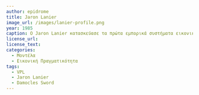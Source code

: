 ```yaml
---
author: epidrome
title: Jaron Lanier 
image_url: /images/lanier-profile.png
year: 1985 
caption: Ο Jaron Lanier κατασκεύασε τα πρώτα εμπορικά συστήματα εικονικής πραγματικότητας με στόχο να εξερευνήσει την ανθρώπινη συνείδηση σε φαντασιακά περιβάλλοντα και σε διάδραση με άλλους χρήστες. Εκτός από την θεμελίωση μιας σημαντικής περιοχής έχει συμβάλει στην διάδοση μιας ανθρωποκεντρικής τεχνολογικής φιλοσοφίας που έρχεται σε αντίθεση με το κυρίαρχο αφήγημα της Τεχνητής Νοημοσύνης. 
license_url:
license_text: 
categories:
  - Μοντέλα 
  - Εικονική Πραγματικότητα
tags:
  - VPL
  - Jaron Lanier
  - Damocles Sword
---
```

